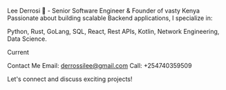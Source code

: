 Lee Derrosi 👋 - Senior Software Engineer & Founder of vasty Kenya
Passionate about building scalable Backend applications, I specialize in:

Python, Rust, GoLang,
SQL, React,
Rest APIs, Kotlin,
Network Engineering, Data Science.


Current

Contact Me
Email: derrossilee@gmail.com
Call: +254740359509

Let's connect and discuss exciting projects!
